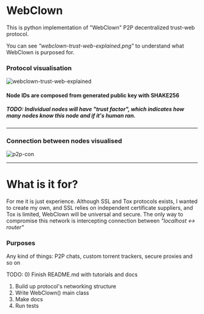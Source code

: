 # WebClown
This is python implementation of "WebClown" P2P decentralized trust-web protocol.

You can see *"webclown-trust-web-explained.png"* to understand what WebClown is purposed for.



### Protocol visualisation ###
![webclown-trust-web-explained](https://user-images.githubusercontent.com/118081853/233843374-577b5545-771c-4940-9468-74786a421cf9.png)

#### Node IDs are composed from generated public key with SHAKE256 ####
##### TODO: Individual nodes will have "trust factor", which indicates how many nodes know this node and if it's human ran. #####

***

### Connection between nodes visualised ###
![p2p-con](https://user-images.githubusercontent.com/118081853/233844235-c47f0a0b-e9da-4e1b-8307-b57a93472f79.png)

***

# What is it for? #
For me it is just experience. Although SSL and Tox protocols exists, I wanted to create my own, and SSL relies on independent certificate suppliers, and Tox is limited,
WebClown will be universal and secure. The only way to compromise this network is intercepting connection between *"localhost <-> router"*

### Purposes ###
Any kind of things: P2P chats, custom torrent trackers, secure proxies and so on

TODO:
0) Finish README.md with tutorials and docs
1) Build up protocol's networking structure
2) Write WebClown() main class
3) Make docs
4) Run tests
